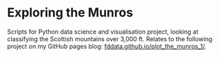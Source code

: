 # Exploring the Munros

Scripts for Python data science and visualisation project, looking at classifying the Scottish mountains over 3,000 ft.  Relates to the following project on my GitHub pages blog: [fddata.github.io/plot_the_munros_1/](https://fddata.github.io/plot_the_munros_1/).
